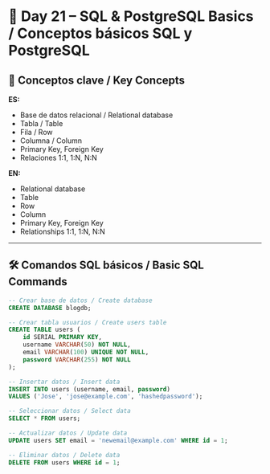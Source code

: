 # 📅 Day 21 – SQL & PostgreSQL Basics / Conceptos básicos SQL y PostgreSQL

## 📌 Conceptos clave / Key Concepts

**ES:**  
- Base de datos relacional / Relational database  
- Tabla / Table  
- Fila / Row  
- Columna / Column  
- Primary Key, Foreign Key  
- Relaciones 1:1, 1:N, N:N  

**EN:**  
- Relational database  
- Table  
- Row  
- Column  
- Primary Key, Foreign Key  
- Relationships 1:1, 1:N, N:N  

---

## 🛠️ Comandos SQL básicos / Basic SQL Commands

```sql
-- Crear base de datos / Create database
CREATE DATABASE blogdb;

-- Crear tabla usuarios / Create users table
CREATE TABLE users (
    id SERIAL PRIMARY KEY,
    username VARCHAR(50) NOT NULL,
    email VARCHAR(100) UNIQUE NOT NULL,
    password VARCHAR(255) NOT NULL
);

-- Insertar datos / Insert data
INSERT INTO users (username, email, password)
VALUES ('Jose', 'jose@example.com', 'hashedpassword');

-- Seleccionar datos / Select data
SELECT * FROM users;

-- Actualizar datos / Update data
UPDATE users SET email = 'newemail@example.com' WHERE id = 1;

-- Eliminar datos / Delete data
DELETE FROM users WHERE id = 1;
